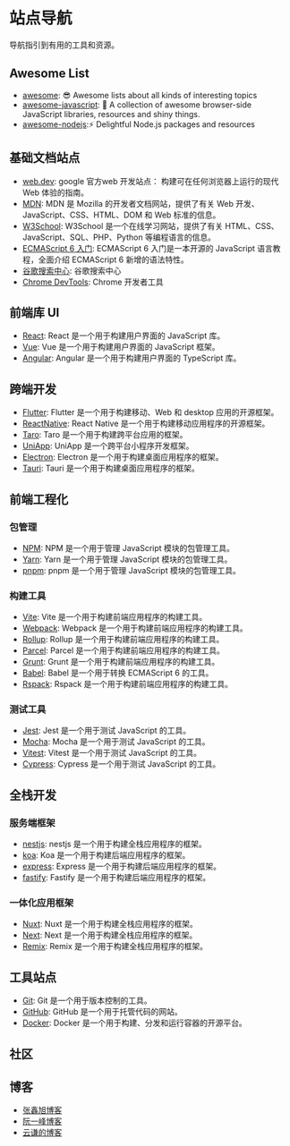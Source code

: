 # 站点导航

导航指引到有用的工具和资源。

## Awesome List
- [awesome](https://github.com/sindresorhus/awesome): 😎 Awesome lists about all kinds of interesting topics
- [awesome-javascript](https://github.com/sorrycc/awesome-javascript): 🐢 A collection of awesome browser-side JavaScript libraries, resources and shiny things.
- [awesome-nodejs](https://github.com/sindresorhus/awesome-nodejs):⚡ Delightful Node.js packages and resources


## 基础文档站点
- [web.dev](https://web.developers.google.cn/?hl=zh-cn): google 官方web 开发站点： 构建可在任何浏览器上运行的现代 Web 体验的指南。
- [MDN](https://developer.mozilla.org/zh-CN/): MDN 是 Mozilla 的开发者文档网站，提供了有关 Web 开发、JavaScript、CSS、HTML、DOM 和 Web 标准的信息。
- [W3School](https://www.w3school.com.cn/): W3School 是一个在线学习网站，提供了有关 HTML、CSS、JavaScript、SQL、PHP、Python 等编程语言的信息。
- [ECMAScript 6 入门](https://es6.ruanyifeng.com/): ECMAScript 6 入门是一本开源的 JavaScript 语言教程，全面介绍 ECMAScript 6 新增的语法特性。
- [谷歌搜索中心](https://developers.google.com/search?hl=zh-cn): 谷歌搜索中心
- [Chrome DevTools](https://developer.chrome.com/docs/devtools?hl=zh-cn): Chrome 开发者工具

## 前端库 UI

- [React](https://zh-hans.react.dev/): React 是一个用于构建用户界面的 JavaScript 库。
- [Vue](https://v3.cn.vuejs.org/): Vue 是一个用于构建用户界面的 JavaScript 框架。
- [Angular](https://angular.cn/): Angular 是一个用于构建用户界面的 TypeScript 库。

## 跨端开发

- [Flutter](https://flutter.dev/): Flutter 是一个用于构建移动、Web 和 desktop 应用的开源框架。
- [ReactNative](https://reactnative.dev/): React Native 是一个用于构建移动应用程序的开源框架。
- [Taro](https://taro.jd.com/): Taro 是一个用于构建跨平台应用的框架。
- [UniApp](https://uniapp.dcloud.net.cn/): UniApp 是一个跨平台小程序开发框架。
- [Electron](https://www.electronjs.org/): Electron 是一个用于构建桌面应用程序的框架。
- [Tauri](https://tauri.app/): Tauri 是一个用于构建桌面应用程序的框架。

## 前端工程化

### 包管理

- [NPM](https://www.npmjs.com/): NPM 是一个用于管理 JavaScript 模块的包管理工具。
- [Yarn](https://yarnpkg.com/): Yarn 是一个用于管理 JavaScript 模块的包管理工具。
- [pnpm](https://pnpm.io/): pnpm 是一个用于管理 JavaScript 模块的包管理工具。

### 构建工具

- [Vite](https://vitejs.dev/): Vite 是一个用于构建前端应用程序的构建工具。
- [Webpack](https://webpack.docschina.org/): Webpack 是一个用于构建前端应用程序的构建工具。
- [Rollup](https://rollupjs.org/): Rollup 是一个用于构建前端应用程序的构建工具。
- [Parcel](https://parceljs.org/): Parcel 是一个用于构建前端应用程序的构建工具。
- [Grunt](https://gruntjs.com/): Grunt 是一个用于构建前端应用程序的构建工具。
- [Babel](https://babeljs.io/): Babel 是一个用于转换 ECMAScript 6 的工具。
- [Rspack](https://rspack.dev/): Rspack 是一个用于构建前端应用程序的构建工具。

### 测试工具

- [Jest](https://jestjs.io/): Jest 是一个用于测试 JavaScript 的工具。
- [Mocha](https://mochajs.org/): Mocha 是一个用于测试 JavaScript 的工具。
- [Vitest](https://vitest.dev/): Vitest 是一个用于测试 JavaScript 的工具。
- [Cypress](https://www.cypress.io/): Cypress 是一个用于测试 JavaScript 的工具。

## 全栈开发

### 服务端框架

- [nestjs](https://nestjs.com/): nestjs 是一个用于构建全栈应用程序的框架。
- [koa](https://koajs.com/): Koa 是一个用于构建后端应用程序的框架。
- [express](https://expressjs.com/): Express 是一个用于构建后端应用程序的框架。
- [fastify](https://www.fastify.io/): Fastify 是一个用于构建后端应用程序的框架。

### 一体化应用框架

- [Nuxt](https://nuxt.com/): Nuxt 是一个用于构建全栈应用程序的框架。
- [Next](https://nextjs.org/): Next 是一个用于构建全栈应用程序的框架。
- [Remix](https://remix.run/): Remix 是一个用于构建全栈应用程序的框架。

## 工具站点

- [Git](https://git-scm.com/): Git 是一个用于版本控制的工具。
- [GitHub](https://github.com/): GitHub 是一个用于托管代码的网站。
- [Docker](https://www.docker.com/): Docker 是一个用于构建、分发和运行容器的开源平台。


## 社区


## 博客
- [张鑫旭博客](https://www.zhangxinxu.com/wordpress/)
- [阮一峰博客](https://www.ruanyifeng.com/blog/)
- [云谦的博客](https://sorrycc.com/)
